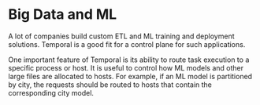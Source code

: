 # Big Data and ML

A lot of companies build custom ETL and ML training and deployment solutions. Temporal is a good fit for a control plane for such applications.

One important feature of Temporal is its ability to route task execution to a specific process or host. It is useful to control how ML models and other large files are allocated to hosts. For example, if an ML model is partitioned by city, the requests should be routed to hosts that contain the corresponding city model.
